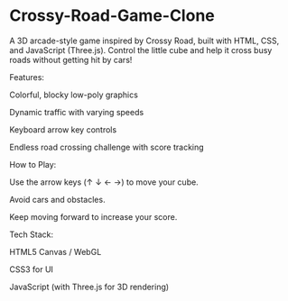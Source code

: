 # Crossy-Road-Game-Clone
A 3D arcade-style game inspired by Crossy Road, built with HTML, CSS, and JavaScript (Three.js).
Control the little cube and help it cross busy roads without getting hit by cars!

Features:

Colorful, blocky low-poly graphics

Dynamic traffic with varying speeds

Keyboard arrow key controls

Endless road crossing challenge with score tracking

How to Play:

Use the arrow keys (↑ ↓ ← →) to move your cube.

Avoid cars and obstacles.

Keep moving forward to increase your score.

Tech Stack:

HTML5 Canvas / WebGL

CSS3 for UI

JavaScript (with Three.js for 3D rendering)
